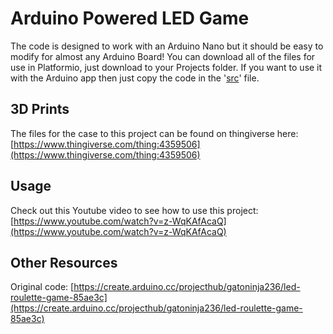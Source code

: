 Arduino Powered LED Game 
========================

The code is designed to work with an Arduino Nano but it should be easy to modify for almost any Arduino Board! You can download all of the files for use in Platformio, just download to your Projects folder. If you want to use it with the Arduino app then just copy the code in the '[src](https://github.com/masonhorder/arduino-powered-led-game/blob/master/src/main.cpp)' file.


3D Prints
---------

The files for the case to this project can be found on thingiverse here: [https://www.thingiverse.com/thing:4359506](https://www.thingiverse.com/thing:4359506)


Usage
-----

Check out this Youtube video to see how to use this project: [https://www.youtube.com/watch?v=z-WqKAfAcaQ](https://www.youtube.com/watch?v=z-WqKAfAcaQ)


Other Resources
---------------

Original code: [https://create.arduino.cc/projecthub/gatoninja236/led-roulette-game-85ae3c](https://create.arduino.cc/projecthub/gatoninja236/led-roulette-game-85ae3c)